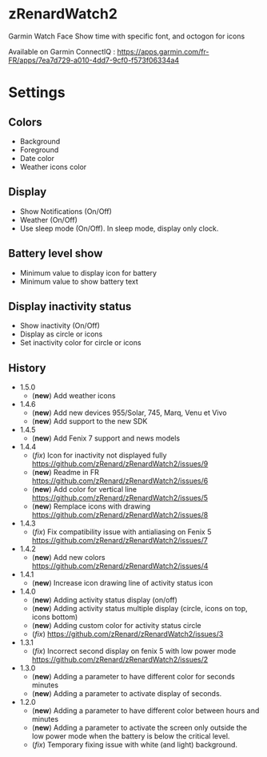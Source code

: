 # zRenardWatch2
Garmin Watch Face
Show time with specific font, and octogon for icons

Available on Garmin ConnectIQ : https://apps.garmin.com/fr-FR/apps/7ea7d729-a010-4dd7-9cf0-f573f06334a4
# Settings

## Colors
* Background
* Foreground
* Date color
* Weather icons color

## Display
* Show Notifications (On/Off)
* Weather (On/Off)
* Use sleep mode (On/Off). In sleep mode, display only clock.

## Battery level show
* Minimum value to display icon for battery
* Minimum value to show battery text

## Display inactivity status
* Show inactivity (On/Off)
* Display as circle or icons
* Set inactivity color for circle or icons

## History
* 1.5.0
	* (**new**) Add weather icons
* 1.4.6
	* (**new**) Add new devices 955/Solar, 745, Marq, Venu et Vivo
	* (**new**) Add support to the new SDK
* 1.4.5
	* (**new**) Add Fenix 7 support and news models
* 1.4.4
     * (*fix*) Icon for inactivity not displayed fully https://github.com/zRenard/zRenardWatch2/issues/9
     * (**new**) Readme in FR https://github.com/zRenard/zRenardWatch2/issues/6
     * (**new**) Add color for vertical line https://github.com/zRenard/zRenardWatch2/issues/5
     * (**new**) Remplace icons with drawing https://github.com/zRenard/zRenardWatch2/issues/8
* 1.4.3
     * (*fix*) Fix compatibility issue with antialiasing on Fenix 5 https://github.com/zRenard/zRenardWatch2/issues/7
* 1.4.2
     * (**new**) Add new colors https://github.com/zRenard/zRenardWatch2/issues/4
* 1.4.1
     * (**new**) Increase icon drawing line of activity status icon
* 1.4.0
     * (**new**) Adding activity status display (on/off)
     * (**new**) Adding activity status multiple display (circle, icons on top, icons bottom)
     * (**new**) Adding custom color for activity status circle
     * (*fix*) https://github.com/zRenard/zRenardWatch2/issues/3
* 1.3.1
     * (*fix*) Incorrect second display on fenix 5 with low power mode https://github.com/zRenard/zRenardWatch2/issues/2
* 1.3.0
     * (**new**) Adding a parameter to have different color for seconds minutes
     * (**new**) Adding a parameter to activate display of seconds.
* 1.2.0
     * (**new**) Adding a parameter to have different color between hours and minutes
     * (**new**) Adding a parameter to activate the screen only outside the low power mode when the battery is below the critical level.
     * (*fix*) Temporary fixing issue with white (and light) background.



